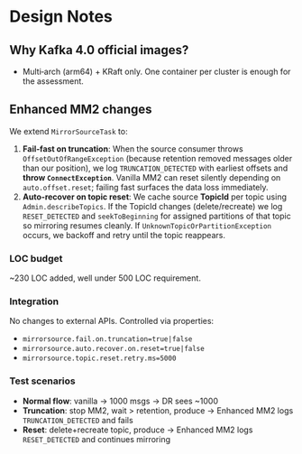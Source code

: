 # Design Notes

## Why Kafka 4.0 official images?
- Multi‑arch (arm64) + KRaft only. One container per cluster is enough for the assessment.

## Enhanced MM2 changes
We extend `MirrorSourceTask` to:
1. **Fail‑fast on truncation**: When the source consumer throws `OffsetOutOfRangeException` (because retention removed messages older than our position), we log `TRUNCATION_DETECTED` with earliest offsets and **throw `ConnectException`**. Vanilla MM2 can reset silently depending on `auto.offset.reset`; failing fast surfaces the data loss immediately.
2. **Auto‑recover on topic reset**: We cache source **TopicId** per topic using `Admin.describeTopics`. If the TopicId changes (delete/recreate) we log `RESET_DETECTED` and `seekToBeginning` for assigned partitions of that topic so mirroring resumes cleanly. If `UnknownTopicOrPartitionException` occurs, we backoff and retry until the topic reappears.

### LOC budget
~230 LOC added, well under 500 LOC requirement.

### Integration
No changes to external APIs. Controlled via properties:
- `mirrorsource.fail.on.truncation=true|false`
- `mirrorsource.auto.recover.on.reset=true|false`
- `mirrorsource.topic.reset.retry.ms=5000`

### Test scenarios
- **Normal flow**: vanilla → 1000 msgs → DR sees ~1000
- **Truncation**: stop MM2, wait > retention, produce → Enhanced MM2 logs `TRUNCATION_DETECTED` and fails
- **Reset**: delete+recreate topic, produce → Enhanced MM2 logs `RESET_DETECTED` and continues mirroring
